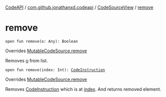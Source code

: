 [CodeAPI](../../index.md) / [com.github.jonathanxd.codeapi](../index.md) / [CodeSourceView](index.md) / [remove](.)

# remove

`open fun remove(o: Any): Boolean`

Overrides [MutableCodeSource.remove](../-mutable-code-source/remove.md)

Removes [o](remove.md#com.github.jonathanxd.codeapi.CodeSourceView$remove(kotlin.Any)/o) from list.

`open fun remove(index: Int): `[`CodeInstruction`](../-code-instruction.md)

Overrides [MutableCodeSource.remove](../-mutable-code-source/remove.md)

Removes [CodeInstruction](../-code-instruction.md) which is at [index](remove.md#com.github.jonathanxd.codeapi.CodeSourceView$remove(kotlin.Int)/index). And returns removed element.

